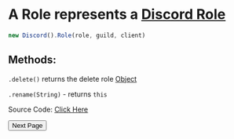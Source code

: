 # A Role represents a [Discord Role](https://discord.com/developers/docs/resources/guild#role-object)
```js
new Discord().Role(role, guild, client)
```

## Methods:

`.delete()` returns the delete role [Object](https://javascript.info/object)

`.rename(String)` - returns `this`


Source Code: [Click Here](https://github.com/discordjslib/discordjslib/tree/main/lib/Classes/Guild/Role)

<button name="button" onclick="https://github.com/discordjslib/discordjslib/blob/main/Documentation/Classes/User.md">Next Page</button>